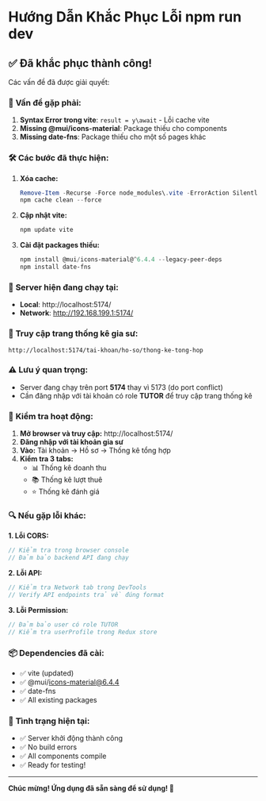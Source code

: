 # Hướng Dẫn Khắc Phục Lỗi npm run dev

## ✅ **Đã khắc phục thành công!**

Các vấn đề đã được giải quyết:

### 🔧 **Vấn đề gặp phải:**

1. **Syntax Error trong vite**: `result = y\await` - Lỗi cache vite
2. **Missing @mui/icons-material**: Package thiếu cho components
3. **Missing date-fns**: Package thiếu cho một số pages khác

### 🛠️ **Các bước đã thực hiện:**

1. **Xóa cache:**

   ```powershell
   Remove-Item -Recurse -Force node_modules\.vite -ErrorAction SilentlyContinue
   npm cache clean --force
   ```

2. **Cập nhật vite:**

   ```powershell
   npm update vite
   ```

3. **Cài đặt packages thiếu:**
   ```powershell
   npm install @mui/icons-material@^6.4.4 --legacy-peer-deps
   npm install date-fns
   ```

### 🚀 **Server hiện đang chạy tại:**

- **Local**: http://localhost:5174/
- **Network**: http://192.168.199.1:5174/

### 📍 **Truy cập trang thống kê gia sư:**

```
http://localhost:5174/tai-khoan/ho-so/thong-ke-tong-hop
```

### ⚠️ **Lưu ý quan trọng:**

- Server đang chạy trên port **5174** thay vì 5173 (do port conflict)
- Cần đăng nhập với tài khoản có role **TUTOR** để truy cập trang thống kê

### 🧪 **Kiểm tra hoạt động:**

1. **Mở browser và truy cập:** http://localhost:5174/
2. **Đăng nhập với tài khoản gia sư**
3. **Vào:** Tài khoản → Hồ sơ → Thống kê tổng hợp
4. **Kiểm tra 3 tabs:**
   - 📊 Thống kê doanh thu
   - 📚 Thống kê lượt thuê
   - ⭐ Thống kê đánh giá

### 🔍 **Nếu gặp lỗi khác:**

**1. Lỗi CORS:**

```javascript
// Kiểm tra trong browser console
// Đảm bảo backend API đang chạy
```

**2. Lỗi API:**

```javascript
// Kiểm tra Network tab trong DevTools
// Verify API endpoints trả về đúng format
```

**3. Lỗi Permission:**

```javascript
// Đảm bảo user có role TUTOR
// Kiểm tra userProfile trong Redux store
```

### 📦 **Dependencies đã cài:**

- ✅ vite (updated)
- ✅ @mui/icons-material@6.4.4
- ✅ date-fns
- ✅ All existing packages

### 🎯 **Tình trạng hiện tại:**

- ✅ Server khởi động thành công
- ✅ No build errors
- ✅ All components compile
- ✅ Ready for testing!

---

**Chúc mừng! Ứng dụng đã sẵn sàng để sử dụng! 🎉**
